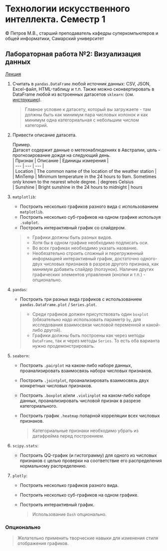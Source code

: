 # Технологии искусственного интеллекта. Семестр 1

© Петров М.В., старший преподаватель кафедры суперкомпьютеров и общей информатики, Самарский университет

## Лабораторная работа №2: Визуализация данных

[Лекция](../lectures/lecture_2/lecture_2.ipynb)

1. Считать в `pandas.DataFrame` любой источник данных: CSV, JSON, Excel-файл, HTML-таблицу и т.п.
Также можно сконвертировать в DataFrame любой из встроенных датасетов `sklearn`: (см. [инструкцию](https://stackoverflow.com/questions/38105539/how-to-convert-a-scikit-learn-dataset-to-a-pandas-dataset)).  
   > Главное условие к датасету, который вы загружаете - там должны быть как минимум пара числовых колонок и как минимум одна категориальная с небольшим числом категорий.

2. Привести описание датасета.  

   Пример.  
   Датасет содержит данные о метеонаблюдениях в Австралии, цель - прогнозирование дождя на следующий день.  
   | Признак | Описание | Единицы измерения |  
   | --- | --- | --- |  
   | Location | The common name of the location of the weather station |  
   | MinTemp | Minimum temperature in the 24 hours to 9am. Sometimes only known to the nearest whole degree. | degrees Celsius  
   | Sunshine | Bright sunshine in the 24 hours to midnight | hours

3. `matplotlib`:  
   - Построить несколько графиков разного вида с использованием `matplotlib`.  
   - Построить несколько суб-графиков на одном графике используя `.subplot`.  
   - Построить интерактивный график со слайдером.
   
   > - Графики должны быть разных видов.  
   > - Хотя бы в одном графике необходимо подписать оси.  
   > - Во всех графиках необходимо указать название.
   > - Необязательно строить сложный и перегруженный информацией интерактивный график, достаточно одного-двух числовых признаков в разрезе другого признака, как минимум добавить слайдер (ползунок). Наличие других графических элементов управления (кнопки и т.п.) - опционально.

4. `pandas`:  
   - Построить три разных вида графиков с использованием `pandas.DataFrame.plot` / `Series.plot`.  
   
   > - Среди графиков должен присутствовать один `boxplot` (обязательно надо использовать параметр `by`, для исследования взаимосвязи числовой переменной и какой-либо другой).  
   > - Графики должны быть построены как через методы `DataFrame`, так и через методы `Series`. То есть оба варианта нужно продемонстрировать.  

5. `seaborn`:  
   - Построить `.pairplot` на каком-либо наборе данных, проанализировать взаимосвязь набора числовых признаков.  
   - Построить `.jointplot`, проанализировать взаимосвязь двух конкретных числовых признаков.  
   - Построить `.boxplot` и/или `.violinplot` на каком-либо наборе данных, проанализировать числовой признак в разрезе категориального.  
   - Построить график `.heatmap` попарной корреляции всех числовых признаков.  
   
     > Категориальные признаки необходимо убрать из датафрейма перед построением.  

6. `scipy.stats`:  
   - Построить QQ-график (и гистограмму) для одного из числовых признаков с целью проверки на соответствие его распределения нормальному распределению.  

7. `plotly`:  
   - Построить несколько графиков разного вида.  
   - Построить несколько суб-графиков на одном графике.  
   - Построить интерактивный график.  
   
     > Использование `Dash` опционально.

### Опционально

> Желательно применить творческие навыки для изменения стиля отображения графиков.

